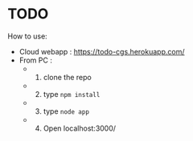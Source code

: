 # TODO
How to use:
 - Cloud webapp : https://todo-cgs.herokuapp.com/
 - From PC : 
     - 1. clone the repo
     - 2. type ```npm install```
     - 3. type ```node app```
     - 4. Open localhost:3000/


